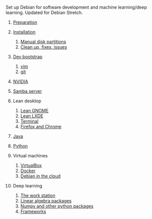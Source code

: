Set up Debian for software development and machine learning/deep learning. Updated for Debian Stretch.

1. [Preparation](0100-prepare.md)
2. [Installation](0200-install.md)
    1. [Manual disk partitions](0201-partitions.md)
    2. [Clean up, fixes, issues](0202-cleanup.md)
3. [Dev bootstrap](0600-bootstrap.md)
    1. [vim](0601-vim.md)
    2. [git](0603-git.md)
4. [NVIDIA](0300-nvidia.md)
5. [Samba server](0400-samba.md)
6. Lean desktop
    1. [Lean GNOME](0501-gnome.md)
    2. [Lean LXDE](0502-lxde.md)
    3. [Terminal](0503-terminal.md)
    4. [Firefox and Chrome](0505-browser.md)

7. [Java](0700-java.md)
8. [Python](0800-python.md)
9. Virtual machines
    1. [VirtualBox](0901-virtualbox.md)
    2. [Docker](0902-docker.md)
    3. [Debian in the cloud](0903-cloud.md)
10. Deep learning
    1. [The work station](1001-hardware.md)
    2. [Linear algebra packages](1002-blas-lapack.md)
    3. [Numpy and other python packages](1003-numpy.md)
    4. [Frameworks](1004-frameworks.md)

